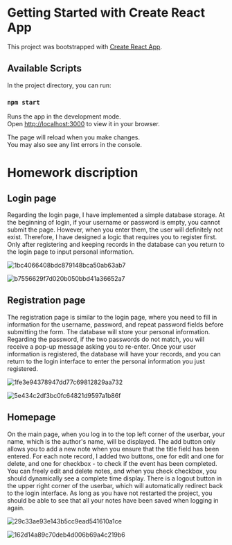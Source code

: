 # Getting Started with Create React App

This project was bootstrapped with [Create React App](https://github.com/facebook/create-react-app).

## Available Scripts

In the project directory, you can run:

### `npm start`

Runs the app in the development mode.\
Open [http://localhost:3000](http://localhost:3000) to view it in your browser.

The page will reload when you make changes.\
You may also see any lint errors in the console.


# Homework discription

## Login page

Regarding the login page, I have implemented a simple database storage. At the beginning of login, if your username or password is empty, you cannot submit the page. However, when you enter them, the user will definitely not exist. Therefore, I have designed a logic that requires you to register first. Only after registering and keeping records in the database can you return to the login page to input personal information.

![1bc4066408bdc879148bca50ab63ab7](https://github.com/Zhihong9863/CSC436-Web-Application/assets/129224800/660eb354-4f2b-4f27-b44b-dc18d1e3bd70)

![b7556629f7d020b050bbd41a36652a7](https://github.com/Zhihong9863/CSC436-Web-Application/assets/129224800/50d05f52-bd5f-40ca-8991-3122b4b3b7b8)


## Registration page

The registration page is similar to the login page, where you need to fill in information for the username, password, and repeat password fields before submitting the form. The database will store your personal information. Regarding the password, if the two passwords do not match, you will receive a pop-up message asking you to re-enter. Once your user information is registered, the database will have your records, and you can return to the login interface to enter the personal information you just registered.

![1fe3e94378947dd77c69812829aa732](https://github.com/Zhihong9863/CSC436-Web-Application/assets/129224800/ed83c22b-17bd-4449-918f-8ff59aa3db71)

![5e434c2df3bc0fc64821d9597a1b86f](https://github.com/Zhihong9863/CSC436-Web-Application/assets/129224800/db07744d-e9fe-4547-ae87-98196f73598d)

## Homepage

On the main page, when you log in to the top left corner of the userbar, your name, which is the author's name, will be displayed. The add button only allows you to add a new note when you ensure that the title field has been entered. For each note record, I added two buttons, one for edit and one for delete, and one for checkbox - to check if the event has been completed. You can freely edit and delete notes, and when you check checkbox, you should dynamically see a complete time display. There is a logout button in the upper right corner of the userbar, which will automatically redirect back to the login interface. As long as you have not restarted the project, you should be able to see that all your notes have been saved when logging in again.

![29c33ae93e143b5cc9ead541610a1ce](https://github.com/Zhihong9863/CSC436-Web-Application/assets/129224800/5ef687a5-02f4-4716-84fc-c82d691b6a68)

![162d14a89c70deb4d006b69a4c219b6](https://github.com/Zhihong9863/CSC436-Web-Application/assets/129224800/93a215b2-23b2-478e-ac14-c2c970ef9556)





